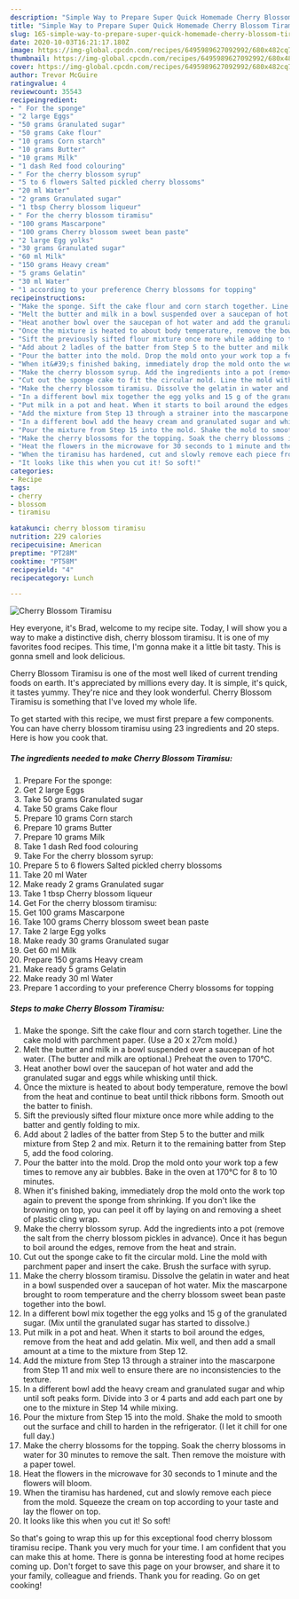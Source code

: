 ```yaml
---
description: "Simple Way to Prepare Super Quick Homemade Cherry Blossom Tiramisu"
title: "Simple Way to Prepare Super Quick Homemade Cherry Blossom Tiramisu"
slug: 165-simple-way-to-prepare-super-quick-homemade-cherry-blossom-tiramisu
date: 2020-10-03T16:21:17.180Z
image: https://img-global.cpcdn.com/recipes/6495989627092992/680x482cq70/cherry-blossom-tiramisu-recipe-main-photo.jpg
thumbnail: https://img-global.cpcdn.com/recipes/6495989627092992/680x482cq70/cherry-blossom-tiramisu-recipe-main-photo.jpg
cover: https://img-global.cpcdn.com/recipes/6495989627092992/680x482cq70/cherry-blossom-tiramisu-recipe-main-photo.jpg
author: Trevor McGuire
ratingvalue: 4
reviewcount: 35543
recipeingredient:
- " For the sponge"
- "2 large Eggs"
- "50 grams Granulated sugar"
- "50 grams Cake flour"
- "10 grams Corn starch"
- "10 grams Butter"
- "10 grams Milk"
- "1 dash Red food colouring"
- " For the cherry blossom syrup"
- "5 to 6 flowers Salted pickled cherry blossoms"
- "20 ml Water"
- "2 grams Granulated sugar"
- "1 tbsp Cherry blossom liqueur"
- " For the cherry blossom tiramisu"
- "100 grams Mascarpone"
- "100 grams Cherry blossom sweet bean paste"
- "2 large Egg yolks"
- "30 grams Granulated sugar"
- "60 ml Milk"
- "150 grams Heavy cream"
- "5 grams Gelatin"
- "30 ml Water"
- "1 according to your preference Cherry blossoms for topping"
recipeinstructions:
- "Make the sponge. Sift the cake flour and corn starch together. Line the cake mold with parchment paper. (Use a 20 x 27cm mold.)"
- "Melt the butter and milk in a bowl suspended over a saucepan of hot water. (The butter and milk are optional.) Preheat the oven to 170°C."
- "Heat another bowl over the saucepan of hot water and add the granulated sugar and eggs while whisking until thick."
- "Once the mixture is heated to about body temperature, remove the bowl from the heat and continue to beat until thick ribbons form. Smooth out the batter to finish."
- "Sift the previously sifted flour mixture once more while adding to the batter and gently folding to mix."
- "Add about 2 ladles of the batter from Step 5 to the butter and milk mixture from Step 2 and mix. Return it to the remaining batter from Step 5, add the food coloring."
- "Pour the batter into the mold. Drop the mold onto your work top a few times to remove any air bubbles. Bake in the oven at 170°C for 8 to 10 minutes."
- "When it&#39;s finished baking, immediately drop the mold onto the work top again to prevent the sponge from shrinking. If you don&#39;t like the browning on top, you can peel it off by laying on and removing a sheet of plastic cling wrap."
- "Make the cherry blossom syrup. Add the ingredients into a pot (remove the salt from the cherry blossom pickles in advance). Once it has begun to boil around the edges, remove from the heat and strain."
- "Cut out the sponge cake to fit the circular mold. Line the mold with parchment paper and insert the cake. Brush the surface with syrup."
- "Make the cherry blossom tiramisu. Dissolve the gelatin in water and heat in a bowl suspended over a saucepan of hot water. Mix the mascarpone brought to room temperature and the cherry blossom sweet bean paste together into the bowl."
- "In a different bowl mix together the egg yolks and 15 g of the granulated sugar. (Mix until the granulated sugar has started to dissolve.)"
- "Put milk in a pot and heat. When it starts to boil around the edges, remove from the heat and add gelatin. Mix well, and then add a small amount at a time to the mixture from Step 12."
- "Add the mixture from Step 13 through a strainer into the mascarpone from Step 11 and mix well to ensure there are no inconsistencies to the texture."
- "In a different bowl add the heavy cream and granulated sugar and whip until soft peaks form. Divide into 3 or 4 parts and add each part one by one to the mixture in Step 14 while mixing."
- "Pour the mixture from Step 15 into the mold. Shake the mold to smooth out the surface and chill to harden in the refrigerator. (I let it chill for one full day.)"
- "Make the cherry blossoms for the topping. Soak the cherry blossoms in water for 30 minutes to remove the salt. Then remove the moisture with a paper towel."
- "Heat the flowers in the microwave for 30 seconds to 1 minute and the flowers will bloom."
- "When the tiramisu has hardened, cut and slowly remove each piece from the mold. Squeeze the cream on top according to your taste and lay the flower on top."
- "It looks like this when you cut it! So soft!"
categories:
- Recipe
tags:
- cherry
- blossom
- tiramisu

katakunci: cherry blossom tiramisu 
nutrition: 229 calories
recipecuisine: American
preptime: "PT28M"
cooktime: "PT58M"
recipeyield: "4"
recipecategory: Lunch

---
```



![Cherry Blossom Tiramisu](https://img-global.cpcdn.com/recipes/6495989627092992/680x482cq70/cherry-blossom-tiramisu-recipe-main-photo.jpg)

Hey everyone, it's Brad, welcome to my recipe site. Today, I will show you a way to make a distinctive dish, cherry blossom tiramisu. It is one of my favorites food recipes. This time, I'm gonna make it a little bit tasty. This is gonna smell and look delicious.



Cherry Blossom Tiramisu is one of the most well liked of current trending foods on earth. It's appreciated by millions every day. It is simple, it's quick, it tastes yummy. They're nice and they look wonderful. Cherry Blossom Tiramisu is something that I've loved my whole life.


To get started with this recipe, we must first prepare a few components. You can have cherry blossom tiramisu using 23 ingredients and 20 steps. Here is how you cook that.

<!--inarticleads1-->

##### The ingredients needed to make Cherry Blossom Tiramisu:

1. Prepare  For the sponge:
1. Get 2 large Eggs
1. Take 50 grams Granulated sugar
1. Take 50 grams Cake flour
1. Prepare 10 grams Corn starch
1. Prepare 10 grams Butter
1. Prepare 10 grams Milk
1. Take 1 dash Red food colouring
1. Take  For the cherry blossom syrup:
1. Prepare 5 to 6 flowers Salted pickled cherry blossoms
1. Take 20 ml Water
1. Make ready 2 grams Granulated sugar
1. Take 1 tbsp Cherry blossom liqueur
1. Get  For the cherry blossom tiramisu:
1. Get 100 grams Mascarpone
1. Take 100 grams Cherry blossom sweet bean paste
1. Take 2 large Egg yolks
1. Make ready 30 grams Granulated sugar
1. Get 60 ml Milk
1. Prepare 150 grams Heavy cream
1. Make ready 5 grams Gelatin
1. Make ready 30 ml Water
1. Prepare 1 according to your preference Cherry blossoms for topping




<!--inarticleads2-->

##### Steps to make Cherry Blossom Tiramisu:

1. Make the sponge. Sift the cake flour and corn starch together. Line the cake mold with parchment paper. (Use a 20 x 27cm mold.)
1. Melt the butter and milk in a bowl suspended over a saucepan of hot water. (The butter and milk are optional.) Preheat the oven to 170°C.
1. Heat another bowl over the saucepan of hot water and add the granulated sugar and eggs while whisking until thick.
1. Once the mixture is heated to about body temperature, remove the bowl from the heat and continue to beat until thick ribbons form. Smooth out the batter to finish.
1. Sift the previously sifted flour mixture once more while adding to the batter and gently folding to mix.
1. Add about 2 ladles of the batter from Step 5 to the butter and milk mixture from Step 2 and mix. Return it to the remaining batter from Step 5, add the food coloring.
1. Pour the batter into the mold. Drop the mold onto your work top a few times to remove any air bubbles. Bake in the oven at 170°C for 8 to 10 minutes.
1. When it&#39;s finished baking, immediately drop the mold onto the work top again to prevent the sponge from shrinking. If you don&#39;t like the browning on top, you can peel it off by laying on and removing a sheet of plastic cling wrap.
1. Make the cherry blossom syrup. Add the ingredients into a pot (remove the salt from the cherry blossom pickles in advance). Once it has begun to boil around the edges, remove from the heat and strain.
1. Cut out the sponge cake to fit the circular mold. Line the mold with parchment paper and insert the cake. Brush the surface with syrup.
1. Make the cherry blossom tiramisu. Dissolve the gelatin in water and heat in a bowl suspended over a saucepan of hot water. Mix the mascarpone brought to room temperature and the cherry blossom sweet bean paste together into the bowl.
1. In a different bowl mix together the egg yolks and 15 g of the granulated sugar. (Mix until the granulated sugar has started to dissolve.)
1. Put milk in a pot and heat. When it starts to boil around the edges, remove from the heat and add gelatin. Mix well, and then add a small amount at a time to the mixture from Step 12.
1. Add the mixture from Step 13 through a strainer into the mascarpone from Step 11 and mix well to ensure there are no inconsistencies to the texture.
1. In a different bowl add the heavy cream and granulated sugar and whip until soft peaks form. Divide into 3 or 4 parts and add each part one by one to the mixture in Step 14 while mixing.
1. Pour the mixture from Step 15 into the mold. Shake the mold to smooth out the surface and chill to harden in the refrigerator. (I let it chill for one full day.)
1. Make the cherry blossoms for the topping. Soak the cherry blossoms in water for 30 minutes to remove the salt. Then remove the moisture with a paper towel.
1. Heat the flowers in the microwave for 30 seconds to 1 minute and the flowers will bloom.
1. When the tiramisu has hardened, cut and slowly remove each piece from the mold. Squeeze the cream on top according to your taste and lay the flower on top.
1. It looks like this when you cut it! So soft!




So that's going to wrap this up for this exceptional food cherry blossom tiramisu recipe. Thank you very much for your time. I am confident that you can make this at home. There is gonna be interesting food at home recipes coming up. Don't forget to save this page on your browser, and share it to your family, colleague and friends. Thank you for reading. Go on get cooking!
